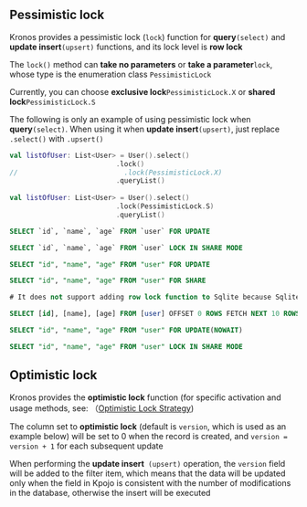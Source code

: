 ## Pessimistic lock

Kronos provides a pessimistic lock (`lock`) function for **query**`(select)` and **update insert**`(upsert)` functions, and its lock level is **row lock**

The `lock()` method can **take no parameters** or **take a parameter**`lock`, whose type is the enumeration class `PessimisticLock`

Currently, you can choose **exclusive lock**`PessimisticLock.X` or **shared lock**`PessimisticLock.S`

The following is only an example of using pessimistic lock when **query**`(select)`. When using it when **update insert**`(upsert)`, just replace `.select()` with `.upsert()`
```kotlin group="Case 1" name="kotlin" icon="kotlin" 
val listOfUser: List<User> = User().select()
                          .lock()
//                          .lock(PessimisticLock.X)
                          .queryList()
                          
val listOfUser: List<User> = User().select()
                          .lock(PessimisticLock.S)
                          .queryList()
```

```sql group="Case 1" name="Mysql" icon="mysql"
SELECT `id`, `name`, `age` FROM `user` FOR UPDATE

SELECT `id`, `name`, `age` FROM `user` LOCK IN SHARE MODE
```

```sql group="Case 1" name="PostgreSQL" icon="postgres"
SELECT "id", "name", "age" FROM "user" FOR UPDATE

SELECT "id", "name", "age" FROM "user" FOR SHARE
```

```sql group="Case 1" name="SQLite" icon="sqlite"
# It does not support adding row lock function to Sqlite because Sqlite itself does not have row lock function
```

```sql group="Case 1" name="SQLServer" icon="sqlserver"
SELECT [id], [name], [age] FROM [user] OFFSET 0 ROWS FETCH NEXT 10 ROWS ONLY ROWLOCK
```

```sql group="Case 1" name="Oracle" icon="oracle"
SELECT "id", "name", "age" FROM "user" FOR UPDATE(NOWAIT)

SELECT "id", "name", "age" FROM "user" LOCK IN SHARE MODE
```

## Optimistic lock

Kronos provides the **optimistic lock** function (for specific activation and usage methods, see: （<a href="/documentation/en/class-definition/table-class-definition#optimistic-lock-strategy">Optimistic Lock Strategy</a>)

The column set to **optimistic lock** (default is `version`, which is used as an example below) will be set to 0 when the record is created, and `version = version + 1` for each subsequent update

When performing the **update insert**` (upsert)` operation, the `version` field will be added to the filter item, which means that the data will be updated only when the field in Kpojo is consistent with the number of modifications in the database, otherwise the insert will be executed